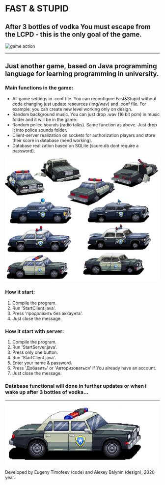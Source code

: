 # FAST & STUPID

## After 3 bottles of vodka You must escape from the LCPD - this is the only goal of the game.

![game action](https://github.com/Warestone/Fast_and_Stupid/blob/main/readme_resources/image.gif)

---
## Just another game, based on Java programming language for learning programming in university.

### **Main functions** in the game:

* All game settings in .conf file. You can reconfigure Fast&Stupid without code changing just update resources (img/wav) and .conf file. For example: you can create new level working only on design.
* Random background music. You can just drop .wav (16 bit pcm) in music folder and it will be in the game.
* Random police sounds (radio talks). Same function as above. Just drop it into police sounds folder.
* Client-server realization on sockets for authorization players and store their score in database (need working).
* Database realization based on SQLite (score.db dont require a password).

![game resources](https://github.com/Warestone/Fast_and_Stupid/blob/main/readme_resources/police.png)

### How it **start**:

1. Compile the program.
2. Run 'StartClient.java'.
3. Press 'продолжить без аккаунта'.
4. Just close the message.

### How it **start** with **server**:

1. Compile the program.
2. Run 'StartServer.java'.
2. Press only one button.
3. Run 'StartClient.java'.
4. Enter your name & password.
5. Press 'Добавить' or 'Авторизоваться' if You already have an account.
6. Just close the message.

### Database functional will done in further updates or when i wake up after 3 bottles of vodka...
---

![police car](https://github.com/Warestone/Fast_and_Stupid/blob/main/readme_resources/police1.png)

Developed by Eugeny Timofeev (code) and Alexey Balynin (design), 2020 year.
